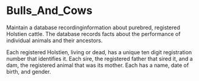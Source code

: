 # Bulls_And_Cows
Maintain a database recordinginformation about purebred, registered Holstien cattle.
The database records facts about the performance of individual animals and their ancestors.

Each registered Holstien, living or dead, has a unique ten digit registration number that
identifies it. Each sire, the registered father that sired it, and a dam, the registered
animal that was its mother. Each has a name, date of birth, and gender.
